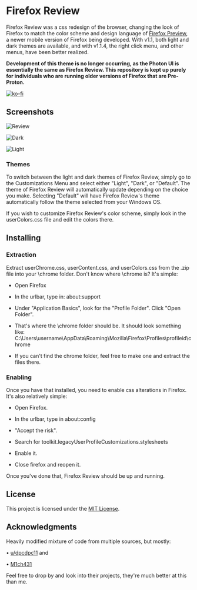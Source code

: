 # Firefox Review

Firefox Review was a css redesign of the browser, changing the look of Firefox to match the color scheme and design language of [Firefox Preview](https://play.google.com/store/apps/details?id=org.mozilla.fenix&hl=en_US), a newer mobile version of Firefox being developed. With v1.1, both light and dark themes are available, and with v1.1.4, the right click menu, and other menus, have been better realized.

**Development of this theme is no longer occurring, as the Photon UI is essentially the same as Firefox Review. This repository is kept up purely for individuals who are running older versions of Firefox that are Pre-Proton.**

[![ko-fi](https://www.ko-fi.com/img/githubbutton_sm.svg)](https://ko-fi.com/E1E51QF8V)

## Screenshots

![Review](https://i.imgur.com/fpUXUCC.png)

![Dark](https://i.imgur.com/AxQE1Sl.png)

![Light](https://i.imgur.com/8ELESdd.jpg)

### Themes

To switch between the light and dark themes of Firefox Review, simply go to the Customizations Menu and select either "Light", "Dark", or "Default". The theme of Firefox Review will automatically update depending on the choice you make. Selecting "Default" will have Firefox Review's theme automatically follow the theme selected from your Windows OS.

If you wish to customize Firefox Review's color scheme, simply look in the userColors.css file and edit the colors there.

## Installing

### Extraction
Extract userChrome.css, userContent.css, and userColors.css from the .zip file into your \chrome folder.
Don't know where \chrome is? It's simple:
* Open Firefox

* In the urlbar, type in:	about:support

* Under "Application Basics", look for the "Profile Folder". Click "Open Folder".

* That's where the \chrome folder should be. It should look something like:	C:\Users\username\AppData\Roaming\Mozilla\Firefox\Profiles\profileid\chrome

* If you can't find the chrome folder, feel free to make one and extract the files there.

### Enabling
Once you have that installed, you need to enable css alterations in Firefox. It's also relatively simple:
* Open Firefox.

* In the urlbar, type in about:config

* "Accept the risk".

* Search for toolkit.legacyUserProfileCustomizations.stylesheets

* Enable it.

* Close firefox and reopen it.

Once you've done that, Firefox Review should be up and running.

## License

This project is licensed under the [MIT License](LICENSE).

## Acknowledgments

Heavily modified mixture of code from multiple sources, but mostly:

• [u/dpcdpc11](https://www.reddit.com/user/dpcdpc11) and

• [M1ch431](https://github.com/M1ch431)

Feel free to drop by and look into their projects, they're much better at this than me.

